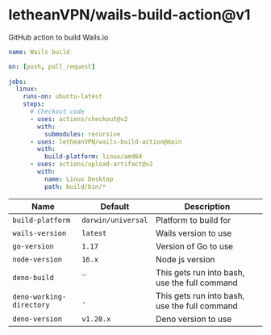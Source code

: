 # letheanVPN/wails-build-action@v1
GitHub action to build Wails.io

```yaml
name: Wails build

on: [push, pull_request]
 
jobs:
  linux:
    runs-on: ubuntu-latest
    steps:
      # Checkout code
      - uses: actions/checkout@v2
        with:
          submodules: recursive
      - uses: letheanVPN/wails-build-action@main
        with:
          build-platform: linux/amd64
      - uses: actions/upload-artifact@v2
        with:
          name: Linux Desktop
          path: build/bin/*
```

| Name                | Default            | Description           |
|---------------------|--------------------|-----------------------|
| `build-platform`         | `darwin/universal` | Platform to build for |
| `wails-version`             | `latest`           |          Wails version to use             |
| `go-version`           | `1.17`             |             Version of Go to use          |
| `node-version`        | `16.x`             |            Node js version           |
| `deno-build`    | ``                 |            This gets run into bash, use the full command           |
| `deno-working-directory`    | `.`                |         This gets run into bash, use the full command              |
| `deno-version`    | `v1.20.x`                 | Deno version to use   |